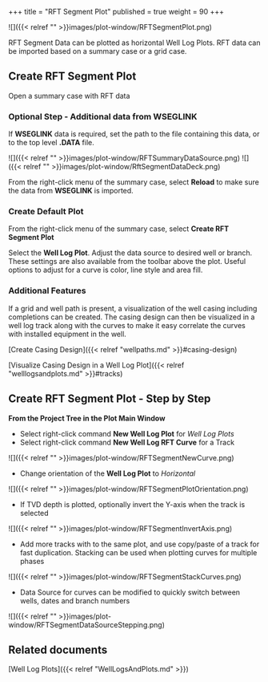 +++
title = "RFT Segment Plot"
published = true
weight = 90
+++

![]({{< relref "" >}}images/plot-window/RFTSegmentPlot.png)

RFT Segment Data can be plotted as horizontal Well Log Plots. RFT data can be imported based on a summary case or a grid case.


## Create RFT Segment Plot

Open a summary case with RFT data

### Optional Step - Additional data from WSEGLINK
If **WSEGLINK** data is required, set the path to the file containing this data, or to the top level **.DATA** file.

![]({{< relref "" >}}images/plot-window/RFTSummaryDataSource.png)
![]({{< relref "" >}}images/plot-window/RftSegmentDataDeck.png)

From the right-click menu of the summary case, select **Reload** to make sure the data from **WSEGLINK** is imported.

### Create Default Plot
From the right-click menu of the summary case, select **Create RFT Segment Plot**

Select the **Well Log Plot**. Adjust the data source to desired well or branch. These settings are also available from the toolbar above the plot. Useful options to adjust for a curve is color, line style and area fill.

### Additional Features

If a grid and well path is present, a visualization of the well casing including completions can be created. The casing design can then be visualized in a well log track along with the curves to make it easy correlate the curves with installed equipment in the well.

[Create Casing Design]({{< relref "wellpaths.md" >}}#casing-design)

[Visualize Casing Design in a Well Log Plot]({{< relref "welllogsandplots.md" >}}#tracks)

## Create RFT Segment Plot - Step by Step

**From the Project Tree in the Plot Main Window**

- Select right-click command **New Well Log Plot** for _Well Log Plots_
- Select right-click command **New Well Log RFT Curve** for a Track

![]({{< relref "" >}}images/plot-window/RFTSegmentNewCurve.png)
 
- Change orientation of the **Well Log Plot** to _Horizontal_

![]({{< relref "" >}}images/plot-window/RFTSegmentPlotOrientation.png)


- If TVD depth is plotted, optionally invert the Y-axis when the track is selected

![]({{< relref "" >}}images/plot-window/RFTSegmentInvertAxis.png)

- Add more tracks with to the same plot, and use copy/paste of a track for fast duplication. Stacking can be used when plotting curves for multiple phases

![]({{< relref "" >}}images/plot-window/RFTSegmentStackCurves.png)

- Data Source for curves can be modified to quickly switch between wells, dates and branch numbers

![]({{< relref "" >}}images/plot-window/RFTSegmentDataSourceStepping.png)



## Related documents

[Well Log Plots]({{< relref "WellLogsAndPlots.md" >}})